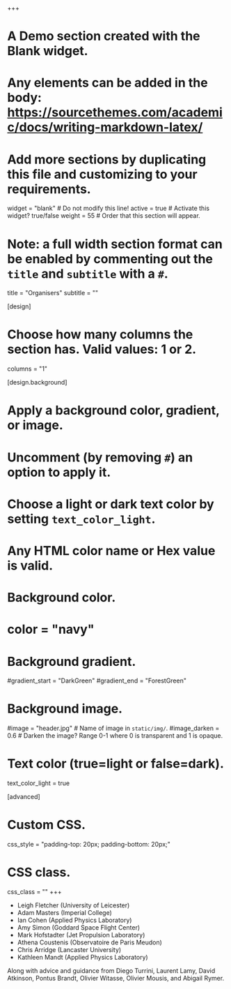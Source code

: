 +++
# A Demo section created with the Blank widget.
# Any elements can be added in the body: https://sourcethemes.com/academic/docs/writing-markdown-latex/
# Add more sections by duplicating this file and customizing to your requirements.

widget = "blank"  # Do not modify this line!
active = true  # Activate this widget? true/false
weight = 55  # Order that this section will appear.

# Note: a full width section format can be enabled by commenting out the `title` and `subtitle` with a `#`.
title = "Organisers"
subtitle = ""

[design]
  # Choose how many columns the section has. Valid values: 1 or 2.
  columns = "1"

[design.background]
  # Apply a background color, gradient, or image.
  #   Uncomment (by removing `#`) an option to apply it.
  #   Choose a light or dark text color by setting `text_color_light`.
  #   Any HTML color name or Hex value is valid.

  # Background color.
  # color = "navy"

  # Background gradient.
  #gradient_start = "DarkGreen"
  #gradient_end = "ForestGreen"

  # Background image.
  #image = "header.jpg"  # Name of image in `static/img/`.
  #image_darken = 0.6  # Darken the image? Range 0-1 where 0 is transparent and 1 is opaque.

  # Text color (true=light or false=dark).
  text_color_light = true

[advanced]
 # Custom CSS.
 css_style = "padding-top: 20px; padding-bottom: 20px;"

 # CSS class.
 css_class = ""
+++

* Leigh Fletcher (University of Leicester)
* Adam Masters (Imperial College)
* Ian Cohen (Applied Physics Laboratory)
* Amy Simon (Goddard Space Flight Center)
* Mark Hofstadter (Jet Propulsion Laboratory)
* Athena Coustenis (Observatoire de Paris Meudon)
* Chris Arridge (Lancaster University)
* Kathleen Mandt (Applied Physics Laboratory)

Along with advice and guidance from Diego Turrini, Laurent Lamy, David Atkinson, Pontus Brandt, Olivier Witasse, Olivier Mousis, and Abigail Rymer.
